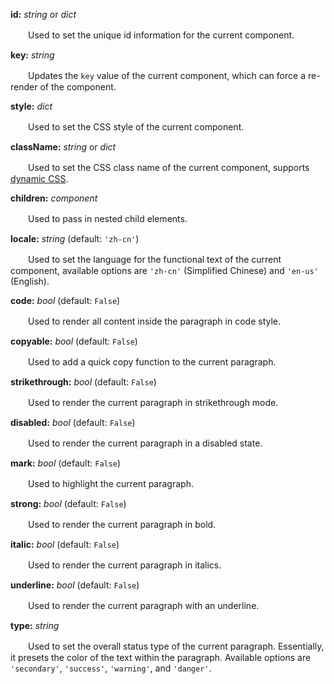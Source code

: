 **id:** *string* or *dict*

　　Used to set the unique id information for the current component.

**key:** *string*

　　Updates the `key` value of the current component, which can force a re-render of the component.

**style:** *dict*

　　Used to set the CSS style of the current component.

**className:** *string* or *dict*

　　Used to set the CSS class name of the current component, supports [dynamic CSS](/advanced-classname).

**children:** *component*

　　Used to pass in nested child elements.

**locale:** *string* (default: `'zh-cn'`)

　　Used to set the language for the functional text of the current component, available options are `'zh-cn'` (Simplified Chinese) and `'en-us'` (English).

**code:** *bool* (default: `False`)

　　Used to render all content inside the paragraph in code style.

**copyable:** *bool* (default: `False`)

　　Used to add a quick copy function to the current paragraph.

**strikethrough:** *bool* (default: `False`)

　　Used to render the current paragraph in strikethrough mode.

**disabled:** *bool* (default: `False`)

　　Used to render the current paragraph in a disabled state.

**mark:** *bool* (default: `False`)

　　Used to highlight the current paragraph.

**strong:** *bool* (default: `False`)

　　Used to render the current paragraph in bold.

**italic:** *bool* (default: `False`)

　　Used to render the current paragraph in italics.

**underline:** *bool* (default: `False`)

　　Used to render the current paragraph with an underline.

**type:** *string*

　　Used to set the overall status type of the current paragraph. Essentially, it presets the color of the text within the paragraph. Available options are `'secondary'`, `'success'`, `'warning'`, and `'danger'`.